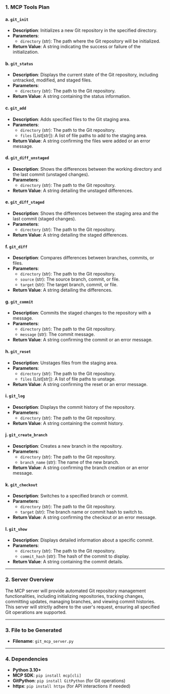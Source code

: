 ### 1. **MCP Tools Plan**

#### a. `git_init`
- **Description**: Initializes a new Git repository in the specified directory.
- **Parameters**:
  - `directory` (str): The path where the Git repository will be initialized.
- **Return Value**: A string indicating the success or failure of the initialization.

#### b. `git_status`
- **Description**: Displays the current state of the Git repository, including untracked, modified, and staged files.
- **Parameters**:
  - `directory` (str): The path to the Git repository.
- **Return Value**: A string containing the status information.

#### c. `git_add`
- **Description**: Adds specified files to the Git staging area.
- **Parameters**:
  - `directory` (str): The path to the Git repository.
  - `files` (List[str]): A list of file paths to add to the staging area.
- **Return Value**: A string confirming the files were added or an error message.

#### d. `git_diff_unstaged`
- **Description**: Shows the differences between the working directory and the last commit (unstaged changes).
- **Parameters**:
  - `directory` (str): The path to the Git repository.
- **Return Value**: A string detailing the unstaged differences.

#### e. `git_diff_staged`
- **Description**: Shows the differences between the staging area and the last commit (staged changes).
- **Parameters**:
  - `directory` (str): The path to the Git repository.
- **Return Value**: A string detailing the staged differences.

#### f. `git_diff`
- **Description**: Compares differences between branches, commits, or files.
- **Parameters**:
  - `directory` (str): The path to the Git repository.
  - `source` (str): The source branch, commit, or file.
  - `target` (str): The target branch, commit, or file.
- **Return Value**: A string detailing the differences.

#### g. `git_commit`
- **Description**: Commits the staged changes to the repository with a message.
- **Parameters**:
  - `directory` (str): The path to the Git repository.
  - `message` (str): The commit message.
- **Return Value**: A string confirming the commit or an error message.

#### h. `git_reset`
- **Description**: Unstages files from the staging area.
- **Parameters**:
  - `directory` (str): The path to the Git repository.
  - `files` (List[str]): A list of file paths to unstage.
- **Return Value**: A string confirming the reset or an error message.

#### i. `git_log`
- **Description**: Displays the commit history of the repository.
- **Parameters**:
  - `directory` (str): The path to the Git repository.
- **Return Value**: A string containing the commit history.

#### j. `git_create_branch`
- **Description**: Creates a new branch in the repository.
- **Parameters**:
  - `directory` (str): The path to the Git repository.
  - `branch_name` (str): The name of the new branch.
- **Return Value**: A string confirming the branch creation or an error message.

#### k. `git_checkout`
- **Description**: Switches to a specified branch or commit.
- **Parameters**:
  - `directory` (str): The path to the Git repository.
  - `target` (str): The branch name or commit hash to switch to.
- **Return Value**: A string confirming the checkout or an error message.

#### l. `git_show`
- **Description**: Displays detailed information about a specific commit.
- **Parameters**:
  - `directory` (str): The path to the Git repository.
  - `commit_hash` (str): The hash of the commit to display.
- **Return Value**: A string containing the commit details.

---

### 2. **Server Overview**
The MCP server will provide automated Git repository management functionalities, including initializing repositories, tracking changes, committing updates, managing branches, and viewing commit histories. This server will strictly adhere to the user's request, ensuring all specified Git operations are supported.

---

### 3. **File to be Generated**
- **Filename**: `git_mcp_server.py`

---

### 4. **Dependencies**
- **Python 3.10+**
- **MCP SDK**: `pip install mcp[cli]`
- **GitPython**: `pip install GitPython` (for Git operations)
- **httpx**: `pip install httpx` (for API interactions if needed)